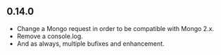 ## 0.14.0

* Change a Mongo request in order to be compatible with Mongo 2.x.
* Remove a console.log.
* And as always, multiple bufixes and enhancement.
